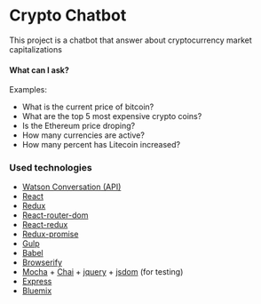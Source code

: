 # Crypto Chatbot

This project is a chatbot that answer about cryptocurrency market capitalizations

#### What can I ask?
Examples:
* What is the current price of bitcoin?
* What are the top 5 most expensive crypto coins?
* Is the Ethereum price droping?
* How many currencies are active?
* How many percent has Litecoin increased?

### Used technologies
* [Watson Conversation (API)](https://www.ibm.com/watson/developercloud/conversation/api/v1/)
* [React](https://github.com/facebook/react)
* [Redux](https://github.com/reactjs/redux)
* [React-router-dom](https://github.com/ReactTraining/react-router)
* [React-redux](https://github.com/reactjs/react-redux)
* [Redux-promise](https://github.com/acdlite/redux-promise)
* [Gulp](https://github.com/gulpjs/gulp)
* [Babel](https://github.com/babel/babel)
* [Browserify](https://github.com/substack/node-browserify)
* [Mocha](https://github.com/mochajs/mocha) + [Chai](https://github.com/chaijs) + [jquery](https://github.com/jquery/jquery) + [jsdom](https://github.com/tmpvar/jsdom) (for testing)
* [Express](https://github.com/expressjs/express)
* [Bluemix](https://console.bluemix.net/)